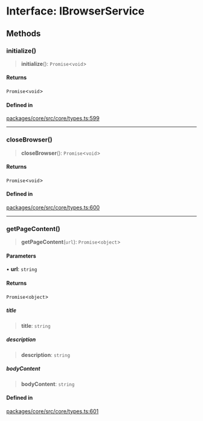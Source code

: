 # Interface: IBrowserService

## Methods

### initialize()

> **initialize**(): `Promise`\<`void`\>

#### Returns

`Promise`\<`void`\>

#### Defined in

[packages/core/src/core/types.ts:599](https://github.com/ai16z/eliza/blob/main/packages/core/src/core/types.ts#L599)

***

### closeBrowser()

> **closeBrowser**(): `Promise`\<`void`\>

#### Returns

`Promise`\<`void`\>

#### Defined in

[packages/core/src/core/types.ts:600](https://github.com/ai16z/eliza/blob/main/packages/core/src/core/types.ts#L600)

***

### getPageContent()

> **getPageContent**(`url`): `Promise`\<`object`\>

#### Parameters

• **url**: `string`

#### Returns

`Promise`\<`object`\>

##### title

> **title**: `string`

##### description

> **description**: `string`

##### bodyContent

> **bodyContent**: `string`

#### Defined in

[packages/core/src/core/types.ts:601](https://github.com/ai16z/eliza/blob/main/packages/core/src/core/types.ts#L601)
